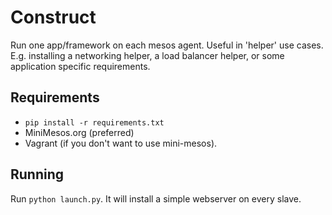 # Construct
Run one app/framework on each mesos agent. Useful in 'helper' use cases. E.g. installing a networking helper, a load balancer helper, or some application specific requirements.

## Requirements
- `pip install -r requirements.txt`
- MiniMesos.org (preferred)
- Vagrant (if you don't want to use mini-mesos).

## Running
Run `python launch.py`. It will install a simple webserver on every slave.
